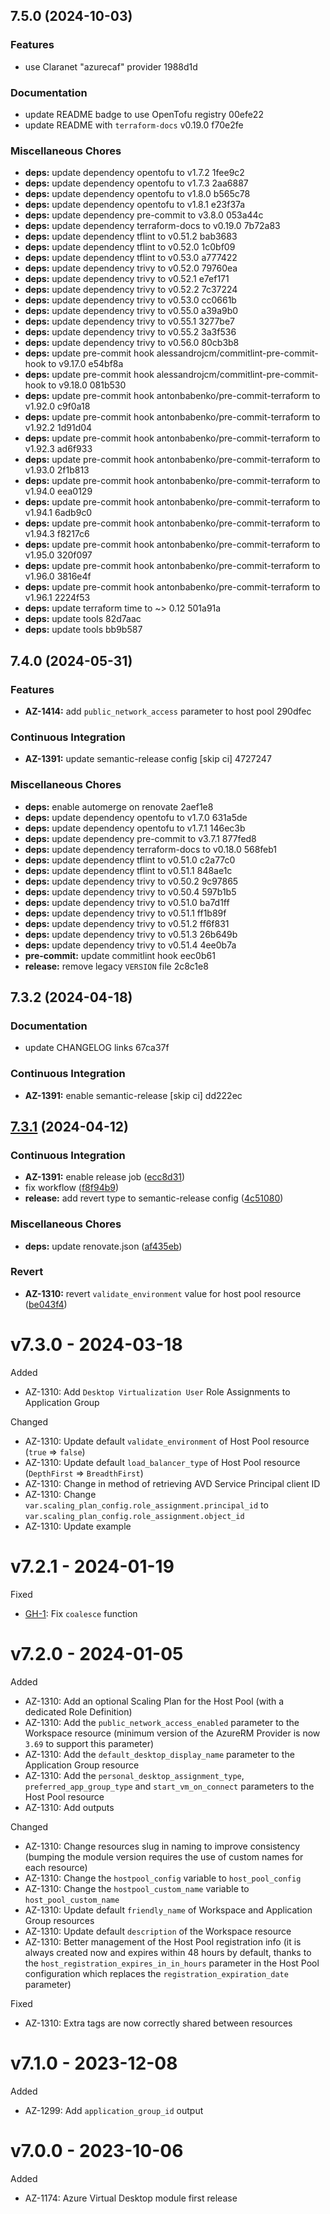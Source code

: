 ## 7.5.0 (2024-10-03)

### Features

* use Claranet "azurecaf" provider 1988d1d

### Documentation

* update README badge to use OpenTofu registry 00efe22
* update README with `terraform-docs` v0.19.0 f70e2fe

### Miscellaneous Chores

* **deps:** update dependency opentofu to v1.7.2 1fee9c2
* **deps:** update dependency opentofu to v1.7.3 2aa6887
* **deps:** update dependency opentofu to v1.8.0 b565c78
* **deps:** update dependency opentofu to v1.8.1 e23f37a
* **deps:** update dependency pre-commit to v3.8.0 053a44c
* **deps:** update dependency terraform-docs to v0.19.0 7b72a83
* **deps:** update dependency tflint to v0.51.2 bab3683
* **deps:** update dependency tflint to v0.52.0 1c0bf09
* **deps:** update dependency tflint to v0.53.0 a777422
* **deps:** update dependency trivy to v0.52.0 79760ea
* **deps:** update dependency trivy to v0.52.1 e7ef171
* **deps:** update dependency trivy to v0.52.2 7c37224
* **deps:** update dependency trivy to v0.53.0 cc0661b
* **deps:** update dependency trivy to v0.55.0 a39a9b0
* **deps:** update dependency trivy to v0.55.1 3277be7
* **deps:** update dependency trivy to v0.55.2 3a3f536
* **deps:** update dependency trivy to v0.56.0 80cb3b8
* **deps:** update pre-commit hook alessandrojcm/commitlint-pre-commit-hook to v9.17.0 e54bf8a
* **deps:** update pre-commit hook alessandrojcm/commitlint-pre-commit-hook to v9.18.0 081b530
* **deps:** update pre-commit hook antonbabenko/pre-commit-terraform to v1.92.0 c9f0a18
* **deps:** update pre-commit hook antonbabenko/pre-commit-terraform to v1.92.2 1d91d04
* **deps:** update pre-commit hook antonbabenko/pre-commit-terraform to v1.92.3 ad6f933
* **deps:** update pre-commit hook antonbabenko/pre-commit-terraform to v1.93.0 2f1b813
* **deps:** update pre-commit hook antonbabenko/pre-commit-terraform to v1.94.0 eea0129
* **deps:** update pre-commit hook antonbabenko/pre-commit-terraform to v1.94.1 6adb9c0
* **deps:** update pre-commit hook antonbabenko/pre-commit-terraform to v1.94.3 f8217c6
* **deps:** update pre-commit hook antonbabenko/pre-commit-terraform to v1.95.0 320f097
* **deps:** update pre-commit hook antonbabenko/pre-commit-terraform to v1.96.0 3816e4f
* **deps:** update pre-commit hook antonbabenko/pre-commit-terraform to v1.96.1 2224f53
* **deps:** update terraform time to ~> 0.12 501a91a
* **deps:** update tools 82d7aac
* **deps:** update tools bb9b587

## 7.4.0 (2024-05-31)


### Features

* **AZ-1414:** add `public_network_access` parameter to host pool 290dfec


### Continuous Integration

* **AZ-1391:** update semantic-release config [skip ci] 4727247


### Miscellaneous Chores

* **deps:** enable automerge on renovate 2aef1e8
* **deps:** update dependency opentofu to v1.7.0 631a5de
* **deps:** update dependency opentofu to v1.7.1 146ec3b
* **deps:** update dependency pre-commit to v3.7.1 877fed8
* **deps:** update dependency terraform-docs to v0.18.0 568feb1
* **deps:** update dependency tflint to v0.51.0 c2a77c0
* **deps:** update dependency tflint to v0.51.1 848ae1c
* **deps:** update dependency trivy to v0.50.2 9c97865
* **deps:** update dependency trivy to v0.50.4 597b1b5
* **deps:** update dependency trivy to v0.51.0 ba7d1ff
* **deps:** update dependency trivy to v0.51.1 ff1b89f
* **deps:** update dependency trivy to v0.51.2 ff6f831
* **deps:** update dependency trivy to v0.51.3 26b649b
* **deps:** update dependency trivy to v0.51.4 4ee0b7a
* **pre-commit:** update commitlint hook eec0b61
* **release:** remove legacy `VERSION` file 2c8c1e8

## 7.3.2 (2024-04-18)


### Documentation

* update CHANGELOG links 67ca37f


### Continuous Integration

* **AZ-1391:** enable semantic-release [skip ci] dd222ec

## [7.3.1](https://github.com/claranet/terraform-azurerm-avd/compare/v7.3.0...v7.3.1) (2024-04-12)


### Continuous Integration

* **AZ-1391:** enable release job ([ecc8d31](https://github.com/claranet/terraform-azurerm-avd/commit/ecc8d31915d0d1e949fc7194664dc41d683ff658))
* fix workflow ([f8f94b9](https://github.com/claranet/terraform-azurerm-avd/commit/f8f94b91379ab2086716717782c8c8dd14b49eda))
* **release:** add revert type to semantic-release config ([4c51080](https://github.com/claranet/terraform-azurerm-avd/commit/4c51080737e3c66c1a288a04395943407ea216d5))


### Miscellaneous Chores

* **deps:** update renovate.json ([af435eb](https://github.com/claranet/terraform-azurerm-avd/commit/af435eb294612d9625f411b2005c986aa12d02ea))


### Revert

* **AZ-1310:** revert `validate_environment` value for host pool resource ([be043f4](https://github.com/claranet/terraform-azurerm-avd/commit/be043f45aeb77b18cd06f403626402a4cd208991))

# v7.3.0 - 2024-03-18

Added
  * AZ-1310: Add `Desktop Virtualization User` Role Assignments to Application Group

Changed
  * AZ-1310: Update default `validate_environment` of Host Pool resource (`true` => `false`)
  * AZ-1310: Update default `load_balancer_type` of Host Pool resource (`DepthFirst` => `BreadthFirst`)
  * AZ-1310: Change in method of retrieving AVD Service Principal client ID
  * AZ-1310: Change `var.scaling_plan_config.role_assignment.principal_id` to `var.scaling_plan_config.role_assignment.object_id`
  * AZ-1310: Update example

# v7.2.1 - 2024-01-19

Fixed
  * [GH-1](https://github.com/claranet/terraform-azurerm-avd/issues/1): Fix `coalesce` function

# v7.2.0 - 2024-01-05

Added
  * AZ-1310: Add an optional Scaling Plan for the Host Pool (with a dedicated Role Definition)
  * AZ-1310: Add the `public_network_access_enabled` parameter to the Workspace resource (minimum version of the AzureRM Provider is now `3.69` to support this parameter)
  * AZ-1310: Add the `default_desktop_display_name` parameter to the Application Group resource
  * AZ-1310: Add the `personal_desktop_assignment_type`, `preferred_app_group_type` and `start_vm_on_connect` parameters to the Host Pool resource
  * AZ-1310: Add outputs

Changed
  * AZ-1310: Change resources slug in naming to improve consistency (bumping the module version requires the use of custom names for each resource)
  * AZ-1310: Change the `hostpool_config` variable to `host_pool_config`
  * AZ-1310: Change the `hostpool_custom_name` variable to `host_pool_custom_name`
  * AZ-1310: Update default `friendly_name` of Workspace and Application Group resources
  * AZ-1310: Update default `description` of the Workspace resource
  * AZ-1310: Better management of the Host Pool registration info (it is always created now and expires within 48 hours by default, thanks to the `host_registration_expires_in_in_hours` parameter in the Host Pool configuration which replaces the `registration_expiration_date` parameter)

Fixed
  * AZ-1310: Extra tags are now correctly shared between resources

# v7.1.0 - 2023-12-08

Added
  * AZ-1299: Add `application_group_id` output

# v7.0.0 - 2023-10-06

Added
  * AZ-1174: Azure Virtual Desktop module first release
